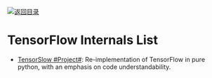 [![返回目录](https://user-images.githubusercontent.com/5803001/38079637-ff0abcf0-3371-11e8-9b76-ad651620afc7.jpg)](https://github.com/wx-chevalier/Awesome-Lists)

# TensorFlow Internals List

- [TensorSlow #Project#](https://github.com/danielsabinasz/TensorSlow): Re-implementation of TensorFlow in pure python, with an emphasis on code understandability.
